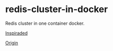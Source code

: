 # redis-cluster-in-docker


Redis cluster in one container docker.


[Inspiraded](https://github.com/Grokzen/docker-redis-cluster)

[Origin](https://redis.io/topics/cluster-tutorial)

